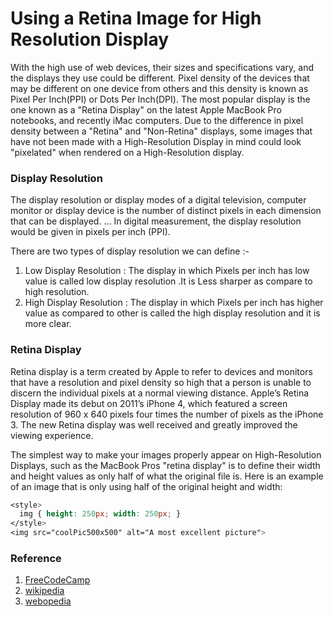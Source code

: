 # Using a Retina Image for High Resolution Display

With the high use of web devices, their sizes and specifications vary, and the displays they use could be different. Pixel density of the devices that may be different on one device from others and this density is known as Pixel Per Inch(PPI) or Dots Per Inch(DPI). The most popular  display is the one known as a "Retina Display" on the latest Apple MacBook Pro notebooks, and recently iMac computers. Due to the difference in pixel density between a "Retina" and "Non-Retina" displays, some images that have not been made with a High-Resolution Display in mind could look "pixelated" when rendered on a High-Resolution display.


### Display Resolution

The display resolution or display modes of a digital television, computer monitor or display device is the number of distinct pixels in each dimension that can be displayed. ... In digital measurement, the display resolution would be given in pixels per inch (PPI).

There are two types of display resolution we can define :-

1) Low Display Resolution : The display in which Pixels per inch has low value is called low display resolution .It is Less sharper as compare to high resolution.
2) High Display Resolution : The display in which Pixels per inch has higher value as compared to other is called the high display resolution and it is more clear.

### Retina Display

Retina display is a term created by Apple to refer to devices and monitors that have a resolution and pixel density so high that a person is unable to discern the individual pixels at a normal viewing distance. Apple’s Retina Display made its debut on 2011’s iPhone 4, which featured a screen resolution of 960 x 640 pixels four times the number of pixels as the iPhone 3. The new Retina display was well received and greatly improved the viewing experience.

The simplest way to make your images properly appear on High-Resolution Displays, such as the MacBook Pros "retina display" is to define their width and height values as only half of what the original file is. Here is an example of an image that is only using half of the original height and width:

```css
<style>
  img { height: 250px; width: 250px; }
</style>
<img src="coolPic500x500" alt="A most excellent picture">
```

### Reference

1. [FreeCodeCamp](https://www.freecodecamp.org/learn/responsive-web-design/responsive-web-design-principles/use-a-retina-image-for-higher-resolution-displays)
2. [wikipedia](https://en.wikipedia.org/wiki/Display_resolution)
3. [webopedia](https://www.webopedia.com/definitions/retina-display/)
